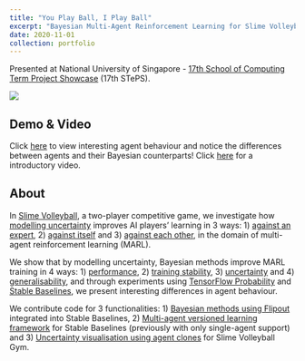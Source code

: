 ```yaml
---
title: "You Play Ball, I Play Ball"
excerpt: "Bayesian Multi-Agent Reinforcement Learning for Slime Volleyball, won 1st prize at 17th STePS<br/><img src='https://media.giphy.com/media/fAVu7DklkQyW7XnKpf/giphy.gif'>"
date: 2020-11-01
collection: portfolio
---
```


Presented at National University of Singapore - [17th School of Computing Term Project Showcase](https://isteps.comp.nus.edu.sg/event/17th-steps/module/CS3244/project/3) (17th STePS).

<img src="https://user-images.githubusercontent.com/27071473/96207264-5ed17700-0f9d-11eb-80e5-8baee2408895.png">

## Demo & Video

Click [here](https://www.slimerl.tech) to view interesting agent behaviour and notice the differences between agents and their Bayesian counterparts! Click [here](https://www.youtube.com/watch?v=8qjV19gkZXc) for a introductory video.

## About

In [Slime Volleyball](https://github.com/hardmaru/slimevolleygym), a two-player competitive game, we investigate how <ins>modelling uncertainty</ins> improves AI players’ learning in 3 ways: 1) <ins>against an expert</ins>, 2) <ins>against itself</ins> and 3) <ins>against each other</ins>, in the domain of multi-agent reinforcement learning (MARL).

We show that by modelling uncertainty, Bayesian methods improve MARL training in 4 ways: 1) <ins>performance</ins>, 2) <ins>training stability</ins>, 3) <ins>uncertainty</ins> and 4) <ins>generalisability</ins>, and through experiments using [TensorFlow Probability](https://www.tensorflow.org/probability/) and [Stable Baselines](https://stable-baselines.readthedocs.io/en/master/), we present interesting differences in agent behaviour.

We contribute code for 3 functionalities: 1) <ins>Bayesian methods using Flipout</ins> integrated into Stable Baselines, 2) <ins>Multi-agent versioned learning framework</ins> for Stable Baselines (previously with only single-agent support) and 3) <ins>Uncertainty visualisation using agent clones</ins> for Slime Volleyball Gym.
